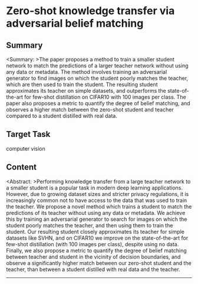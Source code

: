 # Zero-shot knowledge transfer via adversarial belief matching

## Summary

<Summary: >The paper proposes a method to train a smaller student network to match the predictions of a larger teacher network without using any data or metadata. The method involves training an adversarial generator to find images on which the student poorly matches the teacher, which are then used to train the student. The resulting student approximates its teacher on simple datasets, and outperforms the state-of-the-art for few-shot distillation on CIFAR10 with 100 images per class. The paper also proposes a metric to quantify the degree of belief matching, and observes a higher match between the zero-shot student and teacher compared to a student distilled with real data.


## Target Task

computer vision

## Content

<Abstract: >Performing knowledge transfer from a large teacher network to a smaller student is a popular task in modern deep learning applications. However, due to growing dataset sizes and stricter privacy regulations, it is increasingly common not to have access to the data that was used to train the teacher. We propose a novel method which trains a student to match the predictions of its teacher without using any data or metadata. We achieve this by training an adversarial generator to search for images on which the student poorly matches the teacher, and then using them to train the student. Our resulting student closely approximates its teacher for simple datasets like SVHN, and on CIFAR10 we improve on the state-of-the-art for few-shot distillation (with 100 images per class), despite using no data. Finally, we also propose a metric to quantify the degree of belief matching between teacher and student in the vicinity of decision boundaries, and observe a significantly higher match between our zero-shot student and the teacher, than between a student distilled with real data and the teacher.



---

